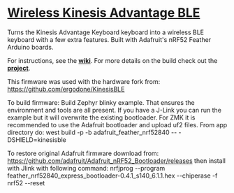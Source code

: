 
# [Wireless Kinesis Advantage BLE](https://github.com/mikewudev/KinesisBLE)

Turns the Kinesis Advantage Keyboard keyboard into a wireless BLE keyboard with a few extra features. Built with Adafruit's nRF52 Feather Arduino boards.

For instructions, see the **[wiki](https://github.com/sysdevmike/KinesisBLE/wiki)**. For more details on the build check out the **[project](https://hackaday.io/project/161578-wireless-ble-kinesis-advantage-custom-controller)**.

This firmware was used with the hardware fork from:
https://github.com/ergodone/KinesisBLE


To build firmware:
Build Zephyr blinky example.  That ensures the environment and tools are all present.  If you have a J-Link you can run the example but it will overwrite the existing bootloader. For ZMK it is recommended to use the Adafruit bootloader and upload uf2 files.
From app directory do:
 west build -p -b adafruit_feather_nrf52840 -- -DSHIELD=kinesisble


To restore original Adafruit firmware download from:
https://github.com/adafruit/Adafruit_nRF52_Bootloader/releases
then install with Jlink with following command:
nrfjprog --program feather_nrf52840_express_bootloader-0.4.1_s140_6.1.1.hex --chiperase -f nrf52 --reset